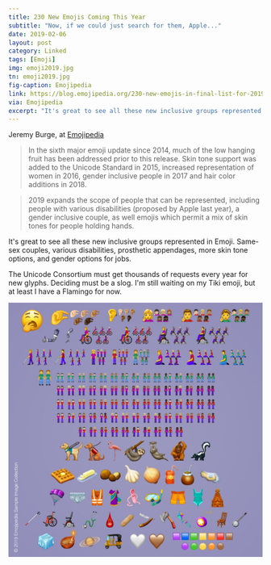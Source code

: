 ```yaml
---
title: 230 New Emojis Coming This Year
subtitle: "Now, if we could just search for them, Apple..."
date: 2019-02-06
layout: post
category: Linked
tags: [Emoji]
img: emoji2019.jpg
tn: emoji2019.jpg
fig-caption: Emojipedia
link: https://blog.emojipedia.org/230-new-emojis-in-final-list-for-2019/
via: Emojipedia
excerpt: "It's great to see all these new inclusive groups represented in Emoji. Same-sex couples, various disabilities, prosthetic appendages, more skin tone options, and gender options for jobs."
---
```


Jeremy Burge, at [Emojipedia](https://blog.emojipedia.org/230-new-emojis-in-final-list-for-2019/)

 > In the sixth major emoji update since 2014, much of the low hanging fruit has been addressed prior to this release. Skin tone support was added to the Unicode Standard in 2015, increased representation of women in 2016, gender inclusive people in 2017 and hair color additions in 2018.

 > 2019 expands the scope of people that can be represented, including people with various disabilities (proposed by Apple last year), a gender inclusive couple, as well emojis which permit a mix of skin tones for people holding hands.

It's great to see all these new inclusive groups represented in Emoji. Same-sex couples, various disabilities, prosthetic appendages, more skin tone options, and gender options for jobs. 

The Unicode Consortium must get thousands of requests every year for new glyphs. Deciding must be a slog. I'm still waiting on my Tiki emoji, but at least I have a Flamingo for now.

![2019 Emojis](/assets/img/post/emoji2019.jpg)
